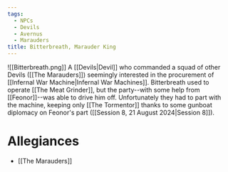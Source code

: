 ```yaml
---
tags:
  - NPCs
  - Devils
  - Avernus
  - Marauders
title: Bitterbreath, Marauder King
---
```

![[Bitterbreath.png]]
A [[Devils|Devil]] who commanded a squad of other Devils ([[The Marauders]]) seemingly interested in the procurement of [[Infernal War Machine|Infernal War Machines]]. Bitterbreath used to operate [[The Meat Grinder]], but the party--with some help from [[Feonor]]--was able to drive him off. Unfortunately they had to part with the machine, keeping only [[The Tormentor]] thanks to some gunboat diplomacy on Feonor's part ([[Session 8, 21 August 2024|Session 8]]).
# Allegiances
- [[The Marauders]]